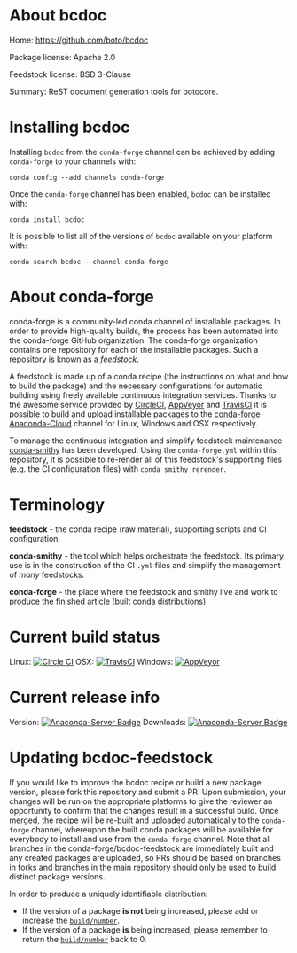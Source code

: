 About bcdoc
===========

Home: https://github.com/boto/bcdoc

Package license: Apache 2.0

Feedstock license: BSD 3-Clause

Summary: ReST document generation tools for botocore.



Installing bcdoc
================

Installing `bcdoc` from the `conda-forge` channel can be achieved by adding `conda-forge` to your channels with:

```
conda config --add channels conda-forge
```

Once the `conda-forge` channel has been enabled, `bcdoc` can be installed with:

```
conda install bcdoc
```

It is possible to list all of the versions of `bcdoc` available on your platform with:

```
conda search bcdoc --channel conda-forge
```



About conda-forge
=================

conda-forge is a community-led conda channel of installable packages.
In order to provide high-quality builds, the process has been automated into the
conda-forge GitHub organization. The conda-forge organization contains one repository
for each of the installable packages. Such a repository is known as a *feedstock*.

A feedstock is made up of a conda recipe (the instructions on what and how to build
the package) and the necessary configurations for automatic building using freely
available continuous integration services. Thanks to the awesome service provided by
[CircleCI](https://circleci.com/), [AppVeyor](http://www.appveyor.com/)
and [TravisCI](https://travis-ci.org/) it is possible to build and upload installable
packages to the [conda-forge](https://anaconda.org/conda-forge)
[Anaconda-Cloud](http://docs.anaconda.org/) channel for Linux, Windows and OSX respectively.

To manage the continuous integration and simplify feedstock maintenance
[conda-smithy](http://github.com/conda-forge/conda-smithy) has been developed.
Using the ``conda-forge.yml`` within this repository, it is possible to re-render all of
this feedstock's supporting files (e.g. the CI configuration files) with ``conda smithy rerender``.


Terminology
===========

**feedstock** - the conda recipe (raw material), supporting scripts and CI configuration.

**conda-smithy** - the tool which helps orchestrate the feedstock.
                   Its primary use is in the construction of the CI ``.yml`` files
                   and simplify the management of *many* feedstocks.

**conda-forge** - the place where the feedstock and smithy live and work to
                  produce the finished article (built conda distributions)

Current build status
====================

Linux: [![Circle CI](https://circleci.com/gh/conda-forge/bcdoc-feedstock.svg?style=shield)](https://circleci.com/gh/conda-forge/bcdoc-feedstock)
OSX: [![TravisCI](https://travis-ci.org/conda-forge/bcdoc-feedstock.svg?branch=master)](https://travis-ci.org/conda-forge/bcdoc-feedstock)
Windows: [![AppVeyor](https://ci.appveyor.com/api/projects/status/github/conda-forge/bcdoc-feedstock?svg=True)](https://ci.appveyor.com/project/conda-forge/bcdoc-feedstock/branch/master)

Current release info
====================
Version: [![Anaconda-Server Badge](https://anaconda.org/conda-forge/bcdoc/badges/version.svg)](https://anaconda.org/conda-forge/bcdoc)
Downloads: [![Anaconda-Server Badge](https://anaconda.org/conda-forge/bcdoc/badges/downloads.svg)](https://anaconda.org/conda-forge/bcdoc)


Updating bcdoc-feedstock
========================

If you would like to improve the bcdoc recipe or build a new
package version, please fork this repository and submit a PR. Upon submission,
your changes will be run on the appropriate platforms to give the reviewer an
opportunity to confirm that the changes result in a successful build. Once
merged, the recipe will be re-built and uploaded automatically to the
`conda-forge` channel, whereupon the built conda packages will be available for
everybody to install and use from the `conda-forge` channel.
Note that all branches in the conda-forge/bcdoc-feedstock are
immediately built and any created packages are uploaded, so PRs should be based
on branches in forks and branches in the main repository should only be used to
build distinct package versions.

In order to produce a uniquely identifiable distribution:
 * If the version of a package **is not** being increased, please add or increase
   the [``build/number``](http://conda.pydata.org/docs/building/meta-yaml.html#build-number-and-string).
 * If the version of a package **is** being increased, please remember to return
   the [``build/number``](http://conda.pydata.org/docs/building/meta-yaml.html#build-number-and-string)
   back to 0.
